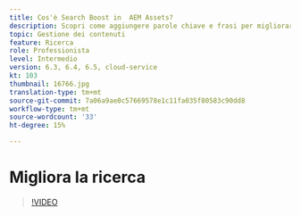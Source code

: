 ```yaml
---
title: Cos'è Search Boost in  AEM Assets?
description: Scopri come aggiungere parole chiave e frasi per migliorare la rilevanza della ricerca di una risorsa in Adobe Experience Manager.
topic: Gestione dei contenuti
feature: Ricerca
role: Professionista
level: Intermedio
version: 6.3, 6.4, 6.5, cloud-service
kt: 103
thumbnail: 16766.jpg
translation-type: tm+mt
source-git-commit: 7a06a9ae0c57669578e1c11fa035f80583c90dd8
workflow-type: tm+mt
source-wordcount: '33'
ht-degree: 15%

---
```



# Migliora la ricerca

>[!VIDEO](https://video.tv.adobe.com/v/16766/?quality=12&learn=on)
